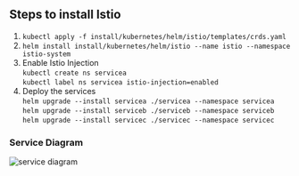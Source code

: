 ## Steps to install Istio  
1. ```kubectl apply -f install/kubernetes/helm/istio/templates/crds.yaml```  
2. ```helm install install/kubernetes/helm/istio --name istio --namespace istio-system```  
3. Enable Istio Injection  
```kubectl create ns servicea```  
```kubectl label ns servicea istio-injection=enabled```  
4. Deploy the services  
```helm upgrade --install servicea ./servicea --namespace servicea```  
```helm upgrade --install serviceb ./serviceb --namespace serviceb```  
```helm upgrade --install servicec ./servicec --namespace servicec```  

### Service Diagram
![service diagram](https://raw.githubusercontent.com/dnivra26/istio_101/master/service_diagram_istio.png)
